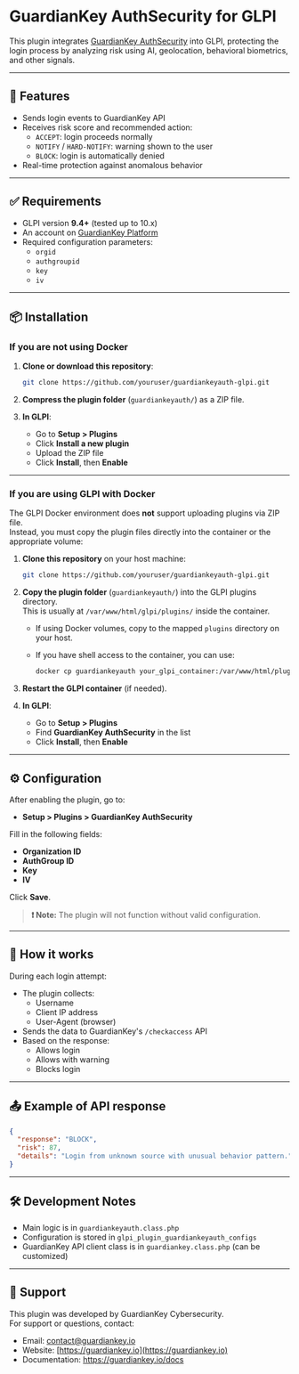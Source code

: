 # GuardianKey AuthSecurity for GLPI

This plugin integrates [GuardianKey AuthSecurity](https://guardiankey.io) into GLPI, protecting the login process by analyzing risk using AI, geolocation, behavioral biometrics, and other signals.

---

## 🔐 Features

- Sends login events to GuardianKey API
- Receives risk score and recommended action:
  - `ACCEPT`: login proceeds normally
  - `NOTIFY` / `HARD-NOTIFY`: warning shown to the user
  - `BLOCK`: login is automatically denied
- Real-time protection against anomalous behavior

---

## ✅ Requirements

- GLPI version **9.4+** (tested up to 10.x)
- An account on [GuardianKey Platform](https://gdn.guardiankey.io)
- Required configuration parameters:
  - `orgid`
  - `authgroupid`
  - `key`
  - `iv`

---

## 📦 Installation

### If you are **not** using Docker

1. **Clone or download this repository**:

    ```bash
    git clone https://github.com/youruser/guardiankeyauth-glpi.git
    ```

2. **Compress the plugin folder** (`guardiankeyauth/`) as a ZIP file.

3. **In GLPI**:

    - Go to **Setup > Plugins**
    - Click **Install a new plugin**
    - Upload the ZIP file
    - Click **Install**, then **Enable**

---

### If you are using **GLPI with Docker**

The GLPI Docker environment does **not** support uploading plugins via ZIP file.  
Instead, you must copy the plugin files directly into the container or the appropriate volume:

1. **Clone this repository** on your host machine:

    ```bash
    git clone https://github.com/youruser/guardiankeyauth-glpi.git
    ```

2. **Copy the plugin folder** (`guardiankeyauth/`) into the GLPI plugins directory.  
   This is usually at `/var/www/html/glpi/plugins/` inside the container.

    - If using Docker volumes, copy to the mapped `plugins` directory on your host.
    - If you have shell access to the container, you can use:

        ```bash
        docker cp guardiankeyauth your_glpi_container:/var/www/html/plugins/
        ```

3. **Restart the GLPI container** (if needed).

4. **In GLPI**:

    - Go to **Setup > Plugins**
    - Find **GuardianKey AuthSecurity** in the list
    - Click **Install**, then **Enable**

---

## ⚙️ Configuration

After enabling the plugin, go to:

- **Setup > Plugins > GuardianKey AuthSecurity**

Fill in the following fields:

- **Organization ID**
- **AuthGroup ID**
- **Key**
- **IV**

Click **Save**.

> **❗ Note:** The plugin will not function without valid configuration.

---

## 🔄 How it works

During each login attempt:

- The plugin collects:
  - Username
  - Client IP address
  - User-Agent (browser)
- Sends the data to GuardianKey's `/checkaccess` API
- Based on the response:
  - Allows login
  - Allows with warning
  - Blocks login

---

## 📤 Example of API response

```json
{
  "response": "BLOCK",
  "risk": 87,
  "details": "Login from unknown source with unusual behavior pattern."
}
```

---

## 🛠 Development Notes

- Main logic is in `guardiankeyauth.class.php`
- Configuration is stored in `glpi_plugin_guardiankeyauth_configs`
- GuardianKey API client class is in `guardiankey.class.php` (can be customized)

---

## 🙋 Support

This plugin was developed by GuardianKey Cybersecurity.  
For support or questions, contact:

- Email: contact@guardiankey.io
- Website: [https://guardiankey.io](https://guardiankey.io)
- Documentation: https://guardiankey.io/docs
